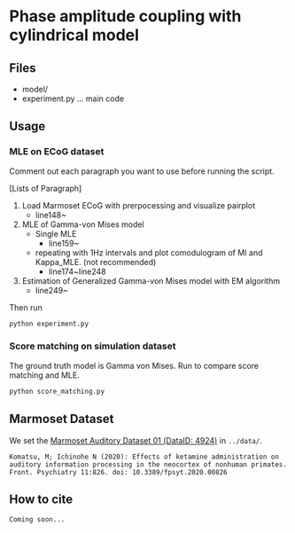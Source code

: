 # Phase amplitude coupling with cylindrical model

## Files
- model/
- experiment.py ... main code

## Usage

### MLE on ECoG dataset
Comment out each paragraph you want to use before running the script.

[Lists of Paragraph]
1. Load Marmoset ECoG with prerpocessing and visualize pairplot
    - line148~
2. MLE of Gamma-von Mises model
    - Single MLE
        - line159~
    - repeating with 1Hz intervals and plot comodulogram of MI and Kappa_MLE. (not recommended)
        - line174~line248
3. Estimation of Generalized Gamma-von Mises model with EM algorithm
    - line249~

Then run
```bash
python experiment.py
```

### Score matching on simulation dataset
The ground truth model is Gamma von Mises. Run to compare score matching and MLE.
```bash
python score_matching.py
```


## Marmoset Dataset
We set the [Marmoset Auditory Dataset 01 (DataID: 4924)](https://dataportal.brainminds.jp/ecog-auditory-01) in `../data/`.
```
Komatsu, M; Ichinohe N (2020): Effects of ketamine administration on auditory information processing in the neocortex of nonhuman primates. Front. Psychiatry 11:826. doi: 10.3389/fpsyt.2020.00826
```

## How to cite
```
Coming soon...
```